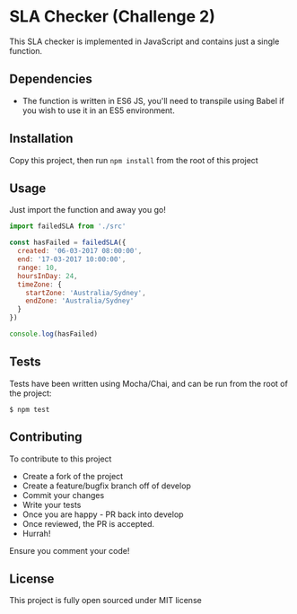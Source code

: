 # SLA Checker (Challenge 2) #

This SLA checker is implemented in JavaScript and contains just a single function.

## Dependencies ##

- The function is written in ES6 JS, you'll need to transpile using Babel if you wish to use it in an ES5 environment.

## Installation ##

Copy this project, then run `npm install` from the root of this project

## Usage ##
Just import the function and away you go! 

```js
import failedSLA from './src'

const hasFailed = failedSLA({
  created: '06-03-2017 08:00:00',
  end: '17-03-2017 10:00:00',
  range: 10,
  hoursInDay: 24,
  timeZone: {
    startZone: 'Australia/Sydney',
    endZone: 'Australia/Sydney'
  }
})

console.log(hasFailed)
```

## Tests ##

Tests have been written using Mocha/Chai, and can be run from the root of the project:
```
$ npm test
```

## Contributing ##

To contribute to this project

- Create a fork of the project
- Create a feature/bugfix branch off of develop
- Commit your changes
- Write your tests
- Once you are happy - PR back into develop
- Once reviewed, the PR is accepted.
- Hurrah!

Ensure you comment your code!

## License ##
This project is fully open sourced under MIT license
